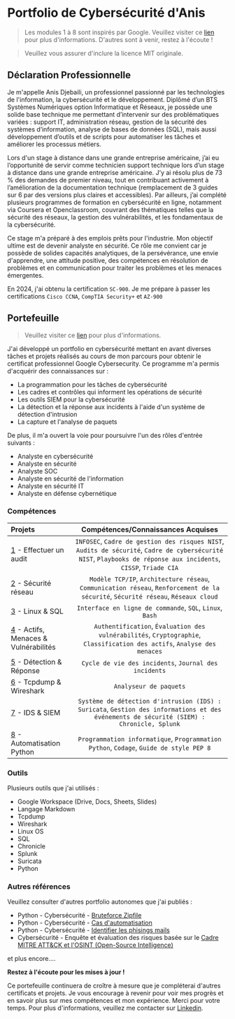# Portfolio de Cybersécurité d'Anis
> Les modules 1 à 8 sont inspirés par Google. Veuillez visiter ce [lien](https://www.coursera.org/google-certificates/cybersecurity-certificate) pour plus d'informations. D'autres sont à venir, restez à l'écoute !

> Veuillez vous assurer d'inclure la licence MIT originale.

## Déclaration Professionnelle
Je m'appelle Anis Djebaili, un professionnel passionné par les technologies de l'information, la cybersécurité et le développement. Diplômé d’un BTS Systèmes Numériques option Informatique et Réseaux, je possède une solide base technique me permettant d’intervenir sur des problématiques variées : support IT, administration réseau, gestion de la sécurité des systèmes d’information, analyse de bases de données (SQL), mais aussi développement d’outils et de scripts pour automatiser les tâches et améliorer les processus métiers. 

Lors d'un stage à distance dans une grande entreprise américaine, j’ai eu l’opportunité de servir comme technicien support technique lors d’un stage à distance dans une grande entreprise américaine. J’y ai résolu plus de 73 % des demandes de premier niveau, tout en contribuant activement à l’amélioration de la documentation technique (remplacement de 3 guides sur 6 par des versions plus claires et accessibles). Par ailleurs, j’ai complété plusieurs programmes de formation en cybersécurité en ligne, notamment via Coursera et Openclassroom, couvrant des thématiques telles que la sécurité des réseaux, la gestion des vulnérabilités, et les fondamentaux de la cybersécurité.

Ce stage m'a préparé à des emplois prêts pour l'industrie. Mon objectif ultime est de devenir analyste en sécurité. Ce rôle me convient car je possède de solides capacités analytiques, de la persévérance, une envie d'apprendre, une attitude positive, des compétences en résolution de problèmes et en communication pour traiter les problèmes et les menaces émergentes.

En 2024, j'ai obtenu la certification `SC-900`. Je me prépare à passer les certifications `Cisco CCNA`, `CompTIA Security+` et `AZ-900`

## Portefeuille
> Veuillez visiter ce [lien](https://www.coursera.org/professional-certificates/google-cybersecurity) pour plus d'informations.

J'ai développé un portfolio en cybersécurité mettant en avant diverses tâches et projets réalisés au cours de mon parcours pour obtenir le certificat professionnel Google Cybersecurity. Ce programme m'a permis d'acquérir des connaissances sur :
* La programmation pour les tâches de cybersécurité
* Les cadres et contrôles qui informent les opérations de sécurité
* Les outils SIEM pour la cybersécurité
* La détection et la réponse aux incidents à l'aide d'un système de détection d'intrusion
* La capture et l'analyse de paquets

De plus, il m'a ouvert la voie pour poursuivre l'un des rôles d'entrée suivants :
* Analyste en cybersécurité
* Analyste en sécurité
* Analyste SOC
* Analyste en sécurité de l'information
* Analyste en sécurité IT
* Analyste en défense cybernétique

### Compétences
| Projets | Compétences/Connaissances Acquises |
| :--- |:---:|
| [1](https://github.com/anis-djeb/Anis-Portfolio-Cybersecurite/tree/main/1%20-%20Effectuer%20un%20audit) - Effectuer un audit | `INFOSEC`, `Cadre de gestion des risques NIST`, `Audits de sécurité`, `Cadre de cybersécurité NIST`, `Playbooks de réponse aux incidents`, `CISSP`, `Triade CIA` |
| [2](https://github.com/anis-djeb/Anis-Portfolio-Cybersecurite/tree/main/2%20-%20S%C3%A9curit%C3%A9%20du%20r%C3%A9seau) - Sécurité réseau | `Modèle TCP/IP`,  `Architecture réseau`, `Communication réseau`, `Renforcement de la sécurité`, `Sécurité réseau`, `Réseaux cloud` | 
| [3](https://github.com/anis-djeb/Anis-Portfolio-Cybersecurite/tree/main/3%20-%20Linux%20%26%20SQL) - Linux & SQL | `Interface en ligne de commande`, `SQL`, `Linux`, `Bash` | 
| [4](https://github.com/anis-djeb/Anis-Portfolio-Cybersecurite/tree/main/4%20-%20Actifs%2C%20menaces%20%26%20vuln%C3%A9rabilit%C3%A9s	) - Actifs, Menaces & Vulnérabilités | `Authentification`, `Évaluation des vulnérabilités`, `Cryptographie`, `Classification des actifs`, `Analyse des menaces`|
| [5](https://github.com/anis-djeb/Anis-Portfolio-Cybersecurite/tree/main/5%20-%20D%C3%A9tection%20%26%20r%C3%A9ponse) - Détection & Réponse | `Cycle de vie des incidents`, `Journal des incidents` |
| [6](https://github.com/anis-djeb/Anis-Portfolio-Cybersecurite/tree/main/6%20-%20Tcpdump%20%26%20Wireshark) - Tcpdump & Wireshark | `Analyseur de paquets` | 
| [7](https://github.com/anis-djeb/Anis-Portfolio-Cybersecurite/tree/main/7%20-%20IDS%20%26%20SIEM) - IDS & SIEM | `Système de détection d'intrusion (IDS) : Suricata`, `Gestion des informations et des événements de sécurité (SIEM) : Chronicle, Splunk` |
| [8](https://github.com/anis-djeb/Anis-Portfolio-Cybersecurite/tree/main/8%20-%20Automatisation%20Python) - Automatisation Python | `Programmation informatique`, `Programmation Python`, `Codage`, `Guide de style PEP 8`| 

### Outils
Plusieurs outils que j'ai utilisés :
* Google Workspace (Drive, Docs, Sheets, Slides)
* Langage Markdown
* Tcpdump
* Wireshark
* Linux OS
* SQL
* Chronicle
* Splunk
* Suricata
* Python

### Autres références
Veuillez consulter d'autres portfolio autonomes que j'ai publiés :
* Python - Cybersécurité - [Bruteforce Zipfile](https://github.com/anis-djeb/Python-Cybersecurite-Bruteforce-zipfile)
* Python - Cybersécurité - [Cas d'automatisation](https://github.com/anis-djeb/Python-Cybersecurite-Cas-Automatisation)
* Python - Cybersécurité - [Identifier les phisings mails](https://github.com/anis-djeb/Python-Script-Identifier-Phising-Mails) 
* Cybersécurité - Enquête et évaluation des risques basée sur le [Cadre MITRE ATT&CK et l'OSINT (Open-Source Intelligence)](https://github.com/anis-djeb/Cybersecurite-Enquete-Rapport-Risque-Principal)

et plus encore....

**Restez à l'écoute pour les mises à jour !**

Ce portefeuille continuera de croître à mesure que je compléterai d'autres certificats et projets. Je vous encourage à revenir pour voir mes progrès et en savoir plus sur mes compétences et mon expérience.
Merci pour votre temps. Pour plus d'informations, veuillez me contacter sur [Linkedin](https://www.linkedin.com/in/anis-djebaili/).

